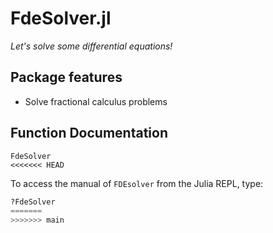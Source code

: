 # FdeSolver.jl

*Let's solve some differential equations!*

## Package features
- Solve fractional calculus problems

## Function Documentation
```@docs
FdeSolver
<<<<<<< HEAD
```

To access the manual of `FDEsolver` from the Julia REPL, type:
```julia
?FdeSolver
=======
>>>>>>> main
```
